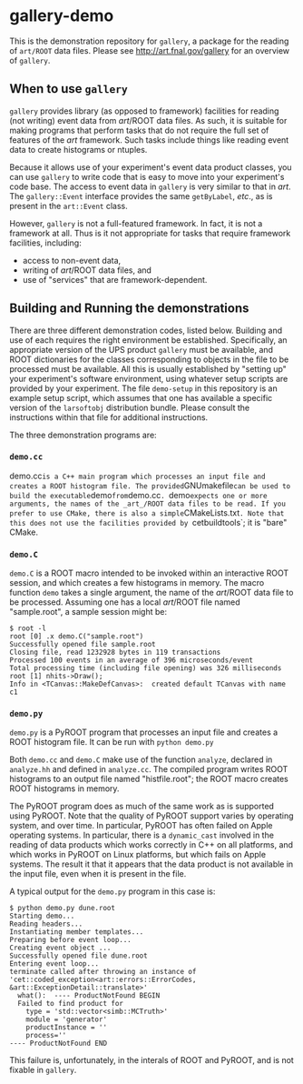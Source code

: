 # gallery-demo

This is the demonstration repository for `gallery`, a package for the reading of `art/ROOT` data files. Please see http://art.fnal.gov/gallery for an overview of `gallery`.


## When to use `gallery`

`gallery` provides library (as opposed to framework) facilities for reading (not writing) event data from _art_/ROOT data files. As such, it is suitable for making programs that perform tasks that do not require the full set of features of the _art_ framework. Such tasks include things like reading event data to create histograms or ntuples.

Because it allows use of your experiment's event data product classes, you can use `gallery` to write code that is easy to move into your experiment's code base. The access to event data in `gallery` is very similar to that in _art_. The `gallery::Event` interface provides the same `getByLabel`, _etc_., as is present in the `art::Event` class.

However, `gallery` is not a full-featured framework. In fact, it is not a framework at all. Thus is it not appropriate for tasks that require framework facilities, including:
* access to non-event data,
* writing of _art_/ROOT data files, and
* use of "services" that are framework-dependent.

## Building and Running the demonstrations


There are three different demonstration codes, listed below. Building and use of each requires the right environment be established. Specifically, an appropriate version of the UPS product `gallery` must be available, and ROOT dictionaries for the classes corresponding to objects in the file to be processed must be available. All this is usually established by "setting up" your experiment's software environment, using whatever setup scripts are provided by your experiment. The file `demo-setup` in this repository is an example setup script, which assumes that one has available a specific version of the `larsoftobj` distribution bundle. Please consult the instructions within that file for additional instructions.

The three demonstration programs are:

### `demo.cc`

demo.cc` is a C++ main program which processes an input file and creates a ROOT histogram file. The provided `GNUmakefile` can be used to build the executable `demo` from `demo.cc`. `demo` expects one or more arguments, the names of the _art_/ROOT data files to be read. If you prefer to use CMake, there is also a simple `CMakeLists.txt`. Note that this does not use the facilities provided by `cetbuildtools`; it is "bare" CMake.


### `demo.C`

`demo.C` is a ROOT macro intended to be invoked within an interactive ROOT session, and which creates a few histograms in memory. The macro function `demo` takes a single argument, the name of the _art_/ROOT data file to be processed. Assuming one has a local _art_/ROOT file named "sample.root", a sample session might be:
```
$ root -l
root [0] .x demo.C("sample.root")
Successfully opened file sample.root
Closing file, read 1232928 bytes in 119 transactions
Processed 100 events in an average of 396 microseconds/event
Total processing time (including file opening) was 326 milliseconds
root [1] nhits->Draw();
Info in <TCanvas::MakeDefCanvas>:  created default TCanvas with name c1
```

### `demo.py`

`demo.py` is a PyROOT program that processes an input file and creates a ROOT histogram file. It can be run with `python demo.py`

Both `demo.cc` and `demo.C` make use of the function `analyze`, declared in `analyze.hh` and defined in `analyze.cc`. The compiled program writes ROOT histograms to an output file named "histfile.root"; the ROOT macro creates ROOT histograms in memory.

The PyROOT program does as much of the same work as is supported using PyROOT. Note that the quality of PyROOT support varies by operating system, and over time. In particular, PyROOT has often failed on Apple operating systems. In particular, there is a `dynamic_cast` involved in the reading of data products which works correctly in C++ on all platforms, and which works in PyROOT on Linux platforms, but which fails on Apple systems. The result it that it appears that the data product is not available in the input file, even when it is present in the file.

A typical output for the `demo.py` program in this case is:
```
$ python demo.py dune.root
Starting demo...
Reading headers...
Instantiating member templates...
Preparing before event loop...
Creating event object ...
Successfully opened file dune.root
Entering event loop...
terminate called after throwing an instance of 'cet::coded_exception<art::errors::ErrorCodes, &art::ExceptionDetail::translate>'
  what():  ---- ProductNotFound BEGIN
  Failed to find product for
    type = 'std::vector<simb::MCTruth>'
    module = 'generator'
    productInstance = ''
    process=''
---- ProductNotFound END
```

This failure is, unfortunately, in the interals of ROOT and PyROOT, and is not fixable in `gallery`.
